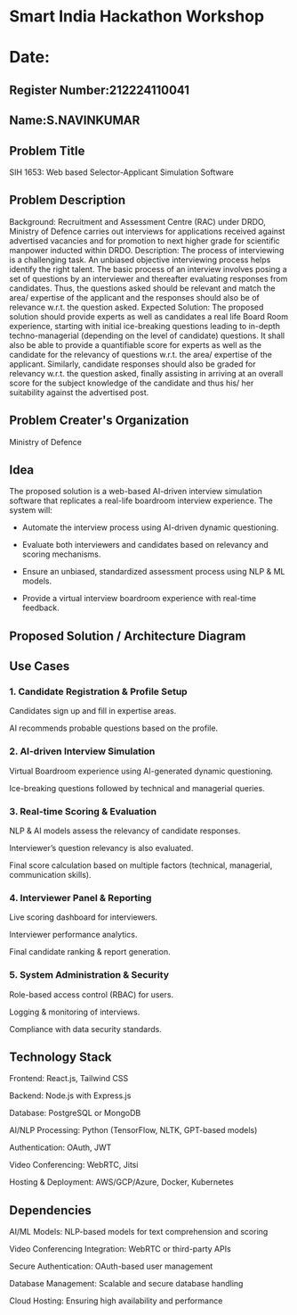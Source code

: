 # Smart India Hackathon Workshop
# Date:
## Register Number:212224110041
## Name:S.NAVINKUMAR

## Problem Title

SIH 1653: Web based Selector-Applicant Simulation Software

## Problem Description

Background: Recruitment and Assessment Centre (RAC) under DRDO, Ministry of Defence carries out interviews for applications received against advertised vacancies and for promotion to next higher grade for scientific manpower inducted within DRDO. Description: The process of interviewing is a challenging task. An unbiased objective interviewing process helps identify the right talent. The basic process of an interview involves posing a set of questions by an interviewer and thereafter evaluating responses from candidates. Thus, the questions asked should be relevant and match the area/ expertise of the applicant and the responses should also be of relevance w.r.t. the question asked. Expected Solution: The proposed solution should provide experts as well as candidates a real life Board Room experience, starting with initial ice-breaking questions leading to in-depth techno-managerial (depending on the level of candidate) questions. It shall also be able to provide a quantifiable score for experts as well as the candidate for the relevancy of questions w.r.t. the area/ expertise of the applicant. Similarly, candidate responses should also be graded for relevancy w.r.t. the question asked, finally assisting in arriving at an overall score for the subject knowledge of the candidate and thus his/ her suitability against the advertised post.

## Problem Creater's Organization

Ministry of Defence

## Idea

The proposed solution is a web-based AI-driven interview simulation software that replicates a real-life boardroom interview experience. The system will:

* Automate the interview process using AI-driven dynamic questioning.

* Evaluate both interviewers and candidates based on relevancy and scoring mechanisms.

* Ensure an unbiased, standardized assessment process using NLP & ML models.

* Provide a virtual interview boardroom experience with real-time feedback.


## Proposed Solution / Architecture Diagram


## Use Cases

### 1. Candidate Registration & Profile Setup

Candidates sign up and fill in expertise areas.

AI recommends probable questions based on the profile.

### 2. AI-driven Interview Simulation

Virtual Boardroom experience using AI-generated dynamic questioning.

Ice-breaking questions followed by technical and managerial queries.

### 3. Real-time Scoring & Evaluation

NLP & AI models assess the relevancy of candidate responses.

Interviewer’s question relevancy is also evaluated.

Final score calculation based on multiple factors (technical, managerial, communication skills).

### 4. Interviewer Panel & Reporting

Live scoring dashboard for interviewers.

Interviewer performance analytics.

Final candidate ranking & report generation.

### 5. System Administration & Security

Role-based access control (RBAC) for users.

Logging & monitoring of interviews.

Compliance with data security standards.

## Technology Stack

Frontend: React.js, Tailwind CSS

Backend: Node.js with Express.js

Database: PostgreSQL or MongoDB

AI/NLP Processing: Python (TensorFlow, NLTK, GPT-based models)

Authentication: OAuth, JWT

Video Conferencing: WebRTC, Jitsi

Hosting & Deployment: AWS/GCP/Azure, Docker, Kubernetes

## Dependencies

AI/ML Models: NLP-based models for text comprehension and scoring

Video Conferencing Integration: WebRTC or third-party APIs

Secure Authentication: OAuth-based user management

Database Management: Scalable and secure database handling

Cloud Hosting: Ensuring high availability and performance

